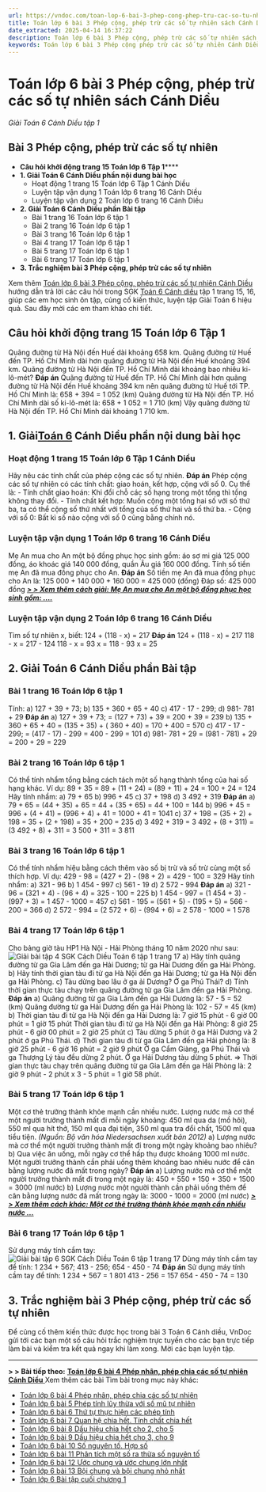 ```yaml
---
url: https://vndoc.com/toan-lop-6-bai-3-phep-cong-phep-tru-cac-so-tu-nhien-sach-canh-dieu-233686
title: Toán lớp 6 bài 3 Phép cộng, phép trừ các số tự nhiên sách Cánh Diều - Giải Toán 6 Cánh Diều tập 1 - VnDoc.com
date_extracted: 2025-04-14 16:37:22
description: Toán lớp 6 bài 3 Phép cộng, phép trừ các số tự nhiên sách Cánh Diều bao gồm lời giải chi tiết cho từng bài tập cho các em học sinh tham khảo luyện Giải Toán 6 Cánh Diều tập 1.
keywords: Toán lớp 6 bài 3 Phép cộng phép trừ các số tự nhiên Cánh Diều,Giải Toán 6 Cánh Diều bài 3,toán lớp 6 cánh diều bài 3,toán 6,toán lớp 6,giải toán lớp 6,giải toán 6,toán lớp 6 cánh diều,toán 6 cánh diều bài 3,giải toán 6 tập 1 cánh diều,giải toán lớp 6 cánh diều,giải toán 6 cánh diều,sách cánh diều lớp 6,sgk toán 6 cánh diều,phép cộng phép trừ các số tự nhiên lớp 6
---
```


# Toán lớp 6 bài 3 Phép cộng, phép trừ các số tự nhiên sách Cánh Diều
 _Giải Toán 6 Cánh Diều tập 1_
## **Bài 3 Phép cộng, phép trừ các số tự nhiên**
  * **Câu hỏi khởi động trang 15 Toán lớp 6 Tập 1******
  * **1\. Giải Toán 6 Cánh Diều phần nội dung bài học**
    * Hoạt động 1 trang 15 Toán lớp 6 Tập 1 Cánh Diều
    * Luyện tập vận dụng 1 Toán lớp 6 trang 16 Cánh Diều
    * Luyện tập vận dụng 2 Toán lớp 6 trang 16 Cánh Diều
  * **2\. Giải Toán 6 Cánh Diều phần Bài tập**
    * Bài 1 trang 16 Toán lớp 6 tập 1
    * Bài 2 trang 16 Toán lớp 6 tập 1
    * Bài 3 trang 16 Toán lớp 6 tập 1
    * Bài 4 trang 17 Toán lớp 6 tập 1
    * Bài 5 trang 17 Toán lớp 6 tập 1
    * Bài 6 trang 17 Toán lớp 6 tập 1
  * **3\. Trắc nghiệm bài 3 Phép cộng, phép trừ các số tự nhiên**

Xem thêm
[Toán lớp 6 bài 3 Phép cộng, phép trừ các số tự nhiên Cánh Diều](<https://vndoc.com/toan-lop-6-bai-3-phep-cong-phep-tru-cac-so-tu-nhien-sach-canh-dieu-233686>) hướng dẫn trả lời các câu hỏi trong SGK [Toán 6 Cánh diều](<https://vndoc.com/toan-lop-6-sach-canh-dieu>) tập 1 trang 15, 16, giúp các em học sinh ôn tập, củng cố kiến thức, luyện tập Giải Toán 6 hiệu quả. Sau đây mời các em tham khảo chi tiết.
## **Câu hỏi khởi động trang 15 Toán lớp 6 Tập 1**
Quãng đường từ Hà Nội đến Huế dài khoảng 658 km. Quãng đường từ Huế đến TP. Hồ Chí Minh dài hơn quãng đường từ Hà Nội đến Huế khoảng 394 km. Quãng đường từ Hà Nội đến TP. Hồ Chí Minh dài khoảng bao nhiêu ki-lô-mét?
**Đáp án**
Quãng đường từ Huế đến TP. Hồ Chí Minh dài hơn quãng đường từ Hà Nội đến Huế khoảng 394 km nên quãng đường từ Huế tới TP. Hồ Chí Minh là:
658 + 394 = 1 052 \(km\)
Quãng đường từ Hà Nội đến TP. Hồ Chí Minh dài số ki-lô-mét là:
658 + 1 052 = 1 710 \(km\)
Vậy quãng đường từ Hà Nội đến TP. Hồ Chí Minh dài khoảng 1 710 km.
## **1\. Giải[Toán 6](<https://vndoc.com/mon-toan-lop6>) Cánh Diều phần nội dung bài học**
### **Hoạt động 1 trang 15 Toán lớp 6 Tập 1 Cánh Diều**
Hãy nêu các tính chất của phép cộng các số tự nhiên.
**Đáp án**
Phép cộng các số tự nhiên có các tính chất: giao hoán, kết hợp, cộng với số 0.
Cụ thể là:
\- Tính chất giao hoán: Khi đổi chỗ các số hạng trong một tổng thì tổng không thay đổi.
\- Tính chất kết hợp: Muốn cộng một tổng hai số với số thứ ba, ta có thể cộng số thứ nhất với tổng của số thứ hai và số thứ ba.
\- Cộng với số 0: Bất kì số nào cộng với số 0 cũng bằng chính nó.
### **Luyện tập vận dụng 1 Toán lớp 6 trang 16 Cánh Diều**
Mẹ An mua cho An một bộ đồng phục học sinh gồm: áo sơ mi giá 125 000 đồng, áo khoác giá 140 000 đồng, quần Âu giá 160 000 đồng. Tính số tiền mẹ An đã mua đồng phục cho An.
**Đáp án**
Số tiền mẹ An đã mua đồng phục cho An là:
125 000 + 140 000 + 160 000 = 425 000 \(đồng\)
Đáp số: 425 000 đồng
 _[**> > Xem thêm cách giải: Mẹ An mua cho An một bộ đồng phục học sinh gồm: ....**](<https://vndoc.com/me-an-mua-cho-an-mot-bo-dong-phuc-hoc-sinh-gom-ao-so-mi-gia-125-000-dong-275705>)_
### **Luyện tập vận dụng 2 Toán lớp 6 trang 16 Cánh Diều**
Tìm số tự nhiên x, biết:
124 + \(118 - x\) = 217
**Đáp án**
124 + \(118 - x\) = 217
118 - x = 217 - 124
118 - x = 93
x = 118 - 93
x = 25
## **2\. Giải Toán 6 Cánh Diều phần Bài tập**
### Bài 1 trang 16 Toán lớp 6 tập 1
Tính:
a\) 127 + 39 + 73;
b\) 135 + 360 + 65 + 40
c\) 417 - 17 - 299;
d\) 981- 781 + 29
**Đáp án**
a\) 127 + 39 + 73;
= \(127 + 73\) + 39
= 200 + 39
= 239
b\) 135 + 360 + 65 + 40
= \(135 + 35\) + \( 360 + 40\)
= 170 + 400
= 570
c\) 417 - 17 - 299;
= \(417 - 17\) - 299
= 400 - 299
= 101
d\) 981- 781 + 29
= \(981 - 781\) + 29
= 200 + 29
= 229
### Bài 2 trang 16 Toán lớp 6 tập 1
Có thể tính nhẩm tổng bằng cách tách một số hạng thành tổng của hai số hạng khác.
Ví dụ: 89 + 35 = 89 + \(11 + 24\) = \(89 + 11\) + 24 = 100 + 24 = 124
Hãy tính nhẩm:
a\) 79 + 65
b\) 996 + 45
c\) 37 + 198
d\) 3 492 + 319
**Đáp án**
a\) 79 + 65 = \(44 + 35\) + 65 = 44 + \(35 + 65\) = 44 + 100 = 144
b\) 996 + 45 = 996 + \(4 + 41\) = \(996 + 4\) + 41 = 1000 + 41 = 1041
c\) 37 + 198 = \(35 + 2\) + 198 = 35 + \(2 + 198\) = 35 + 200 = 235
d\) 3 492 + 319 = 3 492 + \(8 + 311\) = \(3 492 + 8\) + 311 = 3 500 + 311 = 3 811
### Bài 3 trang 16 Toán lớp 6 tập 1
Có thể tính nhẩm hiệu bằng cách thêm vào số bị trừ và số trừ cùng một số thích hợp.
Ví dụ: 429 - 98 = \(427 + 2\) - \(98 + 2\) = 429 - 100 = 329
Hãy tính nhẩm:
a\) 321 - 96
b\) 1 454 - 997
c\) 561 - 19
d\) 2 572 - 994
**Đáp án**
a\) 321 - 96 = \(321 + 4\) - \(96 + 4\) = 325 - 100 = 225
b\) 1 454 - 997 = \(1 454 + 3\) - \(997 + 3\) = 1 457 - 1000 = 457
c\) 561 - 195 = \(561 + 5\) - \(195 + 5\) = 566 - 200 = 366
d\) 2 572 - 994 = \(2 572 + 6\) - \(994 + 6\) = 2 578 - 1000 = 1 578
### Bài 4 trang 17 Toán lớp 6 tập 1
Cho bảng giờ tàu HP1 Hà Nội - Hải Phòng tháng 10 năm 2020 như sau:
![Giải bài tập 4 SGK Cách Diều Toán 6 tập 1 trang 17](https://i.vdoc.vn/data/image/2021/06/01/toan-6-bai-3-canh-dieu-b.png)
a\) Hãy tính quãng đường từ ga Gia Lâm đến ga Hải Dương; từ ga Hải Dương đến ga Hải Phòng.
b\) Hãy tính thời gian tàu đi từ ga Hà Nội đến ga Hải Dương; từ ga Hà Nội đến ga Hải Phòng.
c\) Tàu dừng bao lâu ở ga ải Dương? Ở ga Phú Thái?
d\) Tính thời gian thực tàu chạy trên quãng đường từ ga Gia Lâm đến ga Hải Phòng.
**Đáp án**
a\) Quãng đường từ ga Gia Lâm đến ga Hải Dương là: 57 - 5 = 52 \(km\)
Quãng đường từ ga Hải Dương đến ga Hải Phòng là: 102 - 57 = 45 \(km\)
b\) Thời gian tàu đi từ ga Hà Nội đến ga Hải Dương là: 7 giờ 15 phút - 6 giờ 00 phút = 1 giờ 15 phút
Thời gian tàu đi từ ga Hà Nội đến ga Hải Phòng: 8 giờ 25 phút - 6 giờ 00 phút = 2 giờ 25 phút
c\) Tàu dừng 5 phút ở ga Hải Dương và 2 phút ở ga Phú Thái.
d\) Thời gian tàu đi từ ga Gia Lâm đến ga Hải phòng là: 8 giờ 25 phút - 6 giờ 16 phút = 2 giờ 9 phút
Ở ga Cẩm Giàng, ga Phú Thái và ga Thượng Lý tàu đều dừng 2 phút.
Ở ga Hải Dương tàu dừng 5 phút.
=> Thời gian thực tàu chạy trên quãng đường từ ga Gia Lâm đến ga Hải Phòng là:
2 giờ 9 phút - 2 phút x 3 - 5 phút = 1 giờ 58 phút.
### Bài 5 trang 17 Toán lớp 6 tập 1
Một cơ thẻ trưởng thành khỏe mạnh cần nhiều nước. Lượng nước mà cơ thể một người trưởng thành mất đi mỗi ngày khoảng: 450 ml qua da \(mồ hôi\), 550 ml qua hít thở, 150 ml qua đại tiện, 350 ml qua tra đổi chất, 1500 ml qua tiểu tiện.
_\(Nguồn: Bộ văn hóa Niedersachsen xuất bản 2012\)_
a\) Lượng nước mà cơ thể một người trưởng thành mất đi trong một ngày khoảng bao nhiêu?
b\) Qua việc ăn uống, mỗi ngày cơ thể hấp thụ được khoảng 1000 ml nước. Một người trưởng thành cần phải uống thêm khoảng bao nhiêu nước để cân bằng lượng nước đã mất trong ngày?
**Đáp án**
a\) Lượng nước mà cơ thể một người trưởng thành mất đi trong một ngày là:
450 + 550 + 150 + 350 + 1500 = 3000 \(ml nước\)
b\) Lượng nước một người thành cần phải uống thêm để cân bằng lượng nước đã mất trong ngày là:
3000 - 1000 = 2000 \(ml nước\)
[_**> > Xem thêm cách khác: Một cơ thẻ trưởng thành khỏe mạnh cần nhiều nước ...**_](<https://vndoc.com/mot-co-the-truong-thanh-khoe-manh-can-nhieu-nuoc-luong-nuoc-ma-co-the-mot-nguoi-truong-thanh-275706>)
### Bài 6 trang 17 Toán lớp 6 tập 1
Sử dụng máy tính cầm tay:
![Giải bài tập 6 SGK Cách Diều Toán 6 tập 1 trang 17](https://i.vdoc.vn/data/image/2021/06/01/toan-6-bai-3-canh-dieu-a.png)
Dùng máy tính cầm tay để tính:
1 234 + 567; 413 - 256; 654 - 450 - 74
**Đáp án**
Sử dụng máy tính cầm tay để tính:
1 234 + 567 = 1 801
413 - 256 = 157
654 - 450 - 74 = 130
## **3\. Trắc nghiệm bài 3 Phép cộng, phép trừ các số tự nhiên**
Để củng cố thêm kiến thức được học trong bài 3 Toán 6 Cánh diều, VnDoc gửi tới các bạn một số câu hỏi trắc nghiệm trực tuyến cho các bạn trực tiếp làm bài và kiểm tra kết quả ngay khi làm xong. Mời các bạn luyện tập.
****
**> > Bài tiếp theo:** [**Toán lớp 6 bài 4 Phép nhân, phép chia các số tự nhiên Cánh Diều** ](<https://vndoc.com/toan-lop-6-bai-4-phep-nhan-phep-chia-cac-so-tu-nhien-canh-dieu-233702>)
Xem thêm các bài Tìm bài trong mục này khác:
  * [Toán lớp 6 bài 4 Phép nhân, phép chia các số tự nhiên](</toan-lop-6-bai-4-phep-nhan-phep-chia-cac-so-tu-nhien-canh-dieu-233702>)
  * [Toán lớp 6 bài 5 Phép tính lũy thừa với số mũ tự nhiên ](</toan-lop-6-bai-5-phep-tinh-luy-thua-voi-so-mu-tu-nhien-canh-dieu-233719>)
  * [Toán lớp 6 bài 6 Thứ tự thực hiện các phép tính ](</toan-lop-6-bai-6-thu-tu-thuc-hien-cac-phep-tinh-canh-dieu-233742>)
  * [Toán lớp 6 bài 7 Quan hệ chia hết. Tính chất chia hết ](</toan-lop-6-bai-7-quan-he-chia-het-tinh-chat-chia-het-canh-dieu-233977>)
  * [Toán lớp 6 bài 8 Dấu hiệu chia hết cho 2, cho 5 ](</toan-lop-6-bai-8-dau-hieu-chia-het-cho-2-cho-5-canh-dieu-233996>)
  * [Toán lớp 6 bài 9 Dấu hiệu chia hết cho 3, cho 9 ](</toan-lop-6-bai-9-dau-hieu-chia-het-cho-3-cho-9-canh-dieu-234001>)
  * [Toán lớp 6 bài 10 Số nguyên tố. Hợp số](</toan-lop-6-bai-10-so-nguyen-to-hop-so-canh-dieu-234262>)
  * [Toán lớp 6 bài 11 Phân tích một số ra thừa số nguyên tố ](</toan-lop-6-bai-11-phan-tich-mot-so-ra-thua-so-nguyen-to-canh-dieu-234268>)
  * [Toán lớp 6 bài 12 Ước chung và ước chung lớn nhất ](</toan-lop-6-bai-12-uoc-chung-va-uoc-chung-lon-nhat-canh-dieu-234332>)
  * [Toán lớp 6 bài 13 Bội chung và bội chung nhỏ nhất ](</toan-lop-6-bai-13-boi-chung-va-boi-chung-nho-nhat-canh-dieu-234356>)
  * [Toán lớp 6 Bài tập cuối chương 1 ](</toan-lop-6-bai-tap-cuoi-chuong-1-canh-dieu-234503>)

